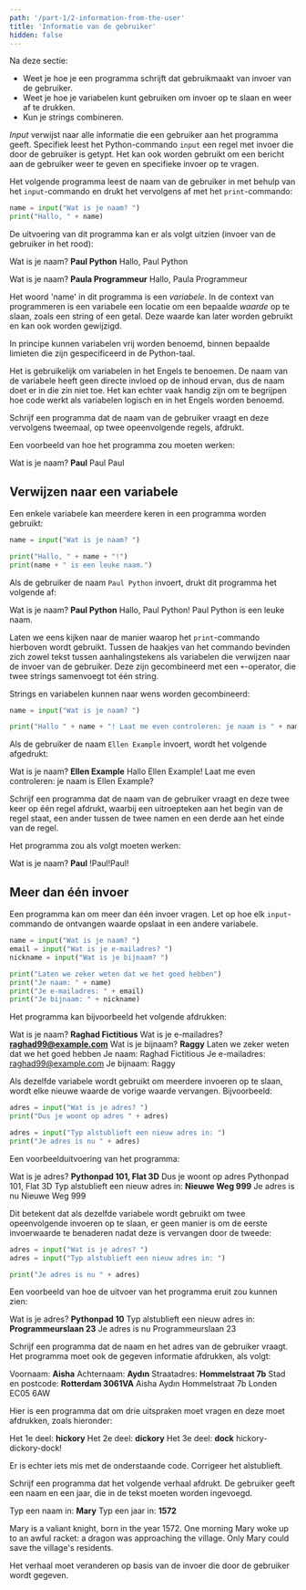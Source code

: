 ```yaml
---
path: '/part-1/2-information-from-the-user'
title: 'Informatie van de gebruiker'
hidden: false
---
```


<text-box variant='learningObjectives' name='Leerdoelen'>

Na deze sectie:

- Weet je hoe je een programma schrijft dat gebruikmaakt van invoer van de gebruiker.
- Weet je hoe je variabelen kunt gebruiken om invoer op te slaan en weer af te drukken.
- Kun je strings combineren.

</text-box>

_Input_ verwijst naar alle informatie die een gebruiker aan het programma geeft. Specifiek leest het Python-commando `input` een regel met invoer die door de gebruiker is getypt. Het kan ook worden gebruikt om een bericht aan de gebruiker weer te geven en specifieke invoer op te vragen.

Het volgende programma leest de naam van de gebruiker in met behulp van het `input`-commando en drukt het vervolgens af met het `print`-commando:

```python
name = input("Wat is je naam? ")
print("Hallo, " + name)
```

De uitvoering van dit programma kan er als volgt uitzien (invoer van de gebruiker in het rood):

<sample-output>

Wat is je naam? **Paul Python**
Hallo, Paul Python

</sample-output>

<sample-output>

Wat is je naam? **Paula Programmeur**
Hallo, Paula Programmeur

</sample-output>

Het woord 'name' in dit programma is een _variabele_. In de context van programmeren is een variabele een locatie om een bepaalde _waarde_ op te slaan, zoals een string of een getal. Deze waarde kan later worden gebruikt en kan ook worden gewijzigd.

<text-box variant="hint" name="Variabelen benoemen">

In principe kunnen variabelen vrij worden benoemd, binnen bepaalde limieten die zijn gespecificeerd in de Python-taal.

Het is gebruikelijk om variabelen in het Engels te benoemen. De naam van de variabele heeft geen directe invloed op de inhoud ervan, dus de naam doet er in die zin niet toe. Het kan echter vaak handig zijn om te begrijpen hoe code werkt als variabelen logisch en in het Engels worden benoemd.

</text-box>

<in-browser-programming-exercise name="Tweemaal de naam" tmcname="part01-06_name_twice">

Schrijf een programma dat de naam van de gebruiker vraagt en deze vervolgens tweemaal, op twee opeenvolgende regels, afdrukt.

Een voorbeeld van hoe het programma zou moeten werken:

<sample-output>

Wat is je naam? **Paul**
Paul
Paul

</sample-output>

</in-browser-programming-exercise>

## Verwijzen naar een variabele

Een enkele variabele kan meerdere keren in een programma worden gebruikt:

```python
name = input("Wat is je naam? ")

print("Hallo, " + name + "!")
print(name + " is een leuke naam.")
```

Als de gebruiker de naam `Paul Python` invoert, drukt dit programma het volgende af:

<sample-output>

Wat is je naam? **Paul Python**
Hallo, Paul Python!
Paul Python is een leuke naam.

</sample-output>

Laten we eens kijken naar de manier waarop het `print`-commando hierboven wordt gebruikt. Tussen de haakjes van het commando bevinden zich zowel tekst tussen aanhalingstekens als variabelen die verwijzen naar de invoer van de gebruiker. Deze zijn gecombineerd met een `+`-operator, die twee strings samenvoegt tot één string.

Strings en variabelen kunnen naar wens worden gecombineerd:

```python
name = input("Wat is je naam? ")

print("Hallo " + name + "! Laat me even controleren: je naam is " + name + "?")
```

Als de gebruiker de naam `Ellen Example` invoert, wordt het volgende afgedrukt:

<sample-output>

Wat is je naam? **Ellen Example**
Hallo Ellen Example! Laat me even controleren: je naam is Ellen Example?

</sample-output>

<in-browser-programming-exercise name="Naam en uitroeptekens" tmcname="part01-07_name_and_exclamation_marks">

Schrijf een programma dat de naam van de gebruiker vraagt en deze twee keer op één regel afdrukt, waarbij een uitroepteken aan het begin van de regel staat, een ander tussen de twee namen en een derde aan het einde van de regel.

Het programma zou als volgt moeten werken:

<sample-output>

Wat is je naam? **Paul**
!Paul!Paul!

</sample-output>

</in-browser-programming-exercise>

## Meer dan één invoer

Een programma kan om meer dan één invoer vragen. Let op hoe elk `input`-commando de ontvangen waarde opslaat in een andere variabele.

```python
name = input("Wat is je naam? ")
email = input("Wat is je e-mailadres? ")
nickname = input("Wat is je bijnaam? ")

print("Laten we zeker weten dat we het goed hebben")
print("Je naam: " + name)
print("Je e-mailadres: " + email)
print("Je bijnaam: " + nickname)
```

Het programma kan bijvoorbeeld het volgende afdrukken:

<sample-output>

Wat is je naam? **Raghad Fictitious**
Wat is je e-mailadres? **raghad99@example.com**
Wat is je bijnaam? **Raggy**
Laten we zeker weten dat we het goed hebben
Je naam: Raghad Fictitious
Je e-mailadres: raghad99@example.com
Je bijnaam: Raggy

</sample-output>

Als dezelfde variabele wordt gebruikt om meerdere invoeren op te slaan, wordt elke nieuwe waarde de vorige waarde vervangen. Bijvoorbeeld:

```python
adres = input("Wat is je adres? ")
print("Dus je woont op adres " + adres)

adres = input("Typ alstublieft een nieuw adres in: ")
print("Je adres is nu " + adres)
```

Een voorbeelduitvoering van het programma:

<sample-output>

Wat is je adres? **Pythonpad 101, Flat 3D**
Dus je woont op adres Pythonpad 101, Flat 3D
Typ alstublieft een nieuw adres in: **Nieuwe Weg 999**
Je adres is nu Nieuwe Weg 999

</sample-output>

Dit betekent dat als dezelfde variabele wordt gebruikt om twee opeenvolgende invoeren op te slaan, er geen manier is om de eerste invoerwaarde te benaderen nadat deze is vervangen door de tweede:

```python
adres = input("Wat is je adres? ")
adres = input("Typ alstublieft een nieuw adres in: ")

print("Je adres is nu " + adres)
```

Een voorbeeld van hoe de uitvoer van het programma eruit zou kunnen zien:

<sample-output>

Wat is je adres? **Pythonpad 10**
Typ alstublieft een nieuw adres in: **Programmeurslaan 23**
Je adres is nu Programmeurslaan 23

</sample-output>

<in-browser-programming-exercise name="Naam en adres" tmcname="part01-08_name_and_address">

Schrijf een programma dat de naam en het adres van de gebruiker vraagt. Het programma moet ook de gegeven informatie afdrukken, als volgt:

<sample-output>

Voornaam: **Aisha**
Achternaam: **Aydın**
Straatadres: **Hommelstraat 7b**
Stad en postcode: **Rotterdam 3061VA**
Aisha Aydın
Hommelstraat 7b
Londen EC05 6AW

</sample-output>

</in-browser-programming-exercise>

<in-browser-programming-exercise name="Corrigeer de code: Uitspraken" tmcname="part01-09_utterances">

Hier is een programma dat om drie uitspraken moet vragen en deze moet afdrukken, zoals hieronder:

<sample-output>

Het 1e deel: **hickory**
Het 2e deel: **dickory**
Het 3e deel: **dock**
hickory-dickory-dock!

</sample-output>

Er is echter iets mis met de onderstaande code. Corrigeer het alstublieft.

</in-browser-programming-exercise>

<in-browser-programming-exercise name="Verhaal" tmcname="part01-10_story">

Schrijf een programma dat het volgende verhaal afdrukt. De gebruiker geeft een naam en een jaar, die in de tekst moeten worden ingevoegd.

<sample-output>

Typ een naam in: **Mary**
Typ een jaar in: **1572**

Mary is a valiant knight, born in the year 1572. One morning Mary woke up to an awful racket: a dragon was approaching the village. Only Mary could save the village's residents.

</sample-output>


Het verhaal moet veranderen op basis van de invoer die door de gebruiker wordt gegeven.

</in-browser-programming-exercise>

<!--

A quiz to review the contents of this section:

<quiz id="10cb3510-d8a6-5e9b-b372-c85c4c7eb957"></quiz>

-->
